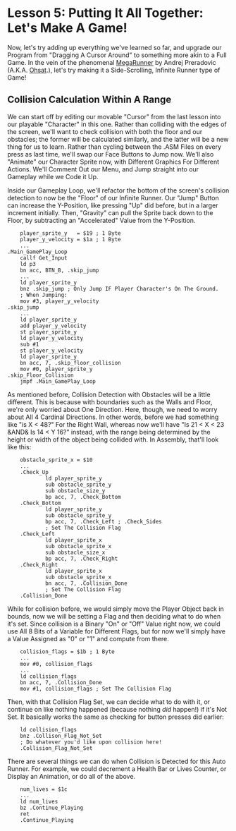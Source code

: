 # Lesson 5: Putting It All Together: Let's Make A Game!

Now, let's try adding up everything we've learned so far, and upgrade our Program from "Dragging A Cursor Around" to something more akin to a Full Game. In the vein of the phenomenal [MegaRunner](https://www.ohsat.com/tutorial/megarunner/megarunner-1/) by Andrej Preradovic (A.K.A. [Ohsat](https://www.ohsat.com/).), let's try making it a Side-Scrolling, Infinite Runner type of Game!

## Collision Calculation Within A Range

We can start off by editing our movable "Cursor" from the last lesson into our playable "Character" in this one. Rather than colliding with the edges of the screen, we'll want to check collision with both the floor and our obstacles; the former will be calculated similarly, and the latter will be a new thing for us to learn. Rather than cycling between the .ASM Files on every press as last time, we'll swap our Face Buttons to Jump now. We'll also "Animate" our Character Sprite now, with Different Graphics For Different Actions. We'll Comment Out our Menu, and Jump straight into our Gameplay while we Code it Up.

Inside our Gameplay Loop, we'll refactor the bottom of the screen's collision detection to now be the "Floor" of our Infinite Runner. Our "Jump" Button can increase the Y-Position, like pressing "Up" did before, but in a larger increment initially. Then, "Gravity" can pull the Sprite back down to the Floor, by subtracting an "Accelerated" Value from the Y-Position.

        player_sprite_y   = $19 ; 1 Byte
        player_y_velocity = $1a ; 1 Byte
        ...
    .Main_GamePlay_Loop
        callf Get_Input
        ld p3
        bn acc, BTN_B, .skip_jump
        ...
        ld player_sprite_y
        bnz .skip_jump ; Only Jump IF Player Character's On The Ground.
        ; When Jumping:
        mov #3, player_y_velocity
    .skip_jump
        ...
        ld player_sprite_y
        add player_y_velocity
        st player_sprite_y
        ld player_y_velocity
        sub #1
        st player_y_velocity
        ld player_sprite_y
        bn acc, 7, .skip_floor_collision
        mov #0, player_sprite_y
    .skip_Floor_Collision
        jmpf .Main_GamePlay_Loop

As mentioned before, Collision Detection with Obstacles will be a little different. This is because with boundaries such as the Walls and Floor, we're only worried about One Direction. Here, though, we need to worry about All 4 Cardinal Directions. In other words, before we had something like "is X < 48?" For the Right Wall, whereas now we'll have "Is 21 < X < 23 &AND& Is 14 < Y 16?" instead, with the range being determined by the height or width of the object being collided with. In Assembly, that'll look like this:

        obstacle_sprite_x = $10
        ...
        .Check_Up
                ld player_sprite_y
                sub obstacle_sprite_y
                sub obstacle_size_y
                bp acc, 7, .Check_Bottom
        .Check_Bottom
                ld player_sprite_y
                sub obstacle_sprite_y
                bp acc, 7, .Check_Left ; .Check_Sides
                ; Set The Collision Flag
        .Check_Left
                ld player_sprite_x
                sub obstacle_sprite_x
                sub obstacle_size_x
                bp acc, 7, .Check_Right
        .Check_Right
                ld player_sprite_x
                sub obstacle_sprite_x
                bn acc, 7, .Collision_Done
                ; Set The Collision Flag
        .Collision_Done

While for collision before, we would simply move the Player Object back in bounds, now we will be setting a Flag and then deciding what to do when it's set. Since collision is a Binary "On" or "Off" Value right now, we could use All 8 Bits of a Variable for Different Flags, but for now we'll simply have a Value Assigned as "0" or "1" and compute from there.

        collision_flags = $1b ; 1 Byte
        ...
        mov #0, collision_flags
        ...
        ld collision_flags
        bn acc, 7, .Collision_Done
        mov #1, collision_flags ; Set The Collision Flag

Then, with that Collision Flag Set, we can decide what to do with it, or continue on like nothing happened (because nothing _did_ happen!) if it's Not Set. It basically works the same as checking for button presses did earlier:

        ld collision_flags
        bnz .Collison_Flag_Not_Set
        ; Do whatever you'd like upon collision here!
        .Collision_Flag_Not_Set

There are several things we can do when Collision is Detected for this Auto Runner. For example, we could decrement a Health Bar or Lives Counter, or Display an Animation, or do all of the above.

        num_lives = $1c
        ...
        ld num_lives
        bz .Continue_Playing
        ret
        .Continue_Playing

